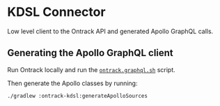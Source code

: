 KDSL Connector
==============

Low level client to the Ontrack API and generated Apollo GraphQL calls.

## Generating the Apollo GraphQL client

Run Ontrack locally and run the [`ontrack.graphql.sh`](ontrack.graphql.sh) script.

Then generate the Apollo classes by running:

```
./gradlew :ontrack-kdsl:generateApolloSources
```
